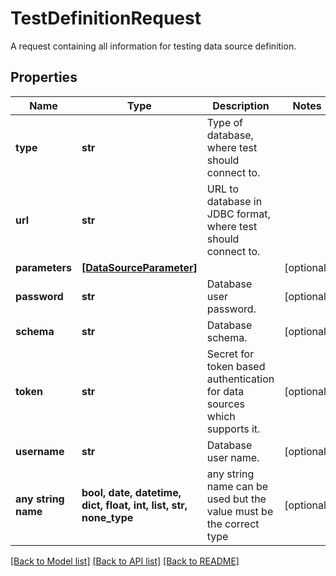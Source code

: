 # TestDefinitionRequest

A request containing all information for testing data source definition.

## Properties
Name | Type | Description | Notes
------------ | ------------- | ------------- | -------------
**type** | **str** | Type of database, where test should connect to. | 
**url** | **str** | URL to database in JDBC format, where test should connect to. | 
**parameters** | [**[DataSourceParameter]**](DataSourceParameter.md) |  | [optional] 
**password** | **str** | Database user password. | [optional] 
**schema** | **str** | Database schema. | [optional] 
**token** | **str** | Secret for token based authentication for data sources which supports it. | [optional] 
**username** | **str** | Database user name. | [optional] 
**any string name** | **bool, date, datetime, dict, float, int, list, str, none_type** | any string name can be used but the value must be the correct type | [optional]

[[Back to Model list]](../README.md#documentation-for-models) [[Back to API list]](../README.md#documentation-for-api-endpoints) [[Back to README]](../README.md)



